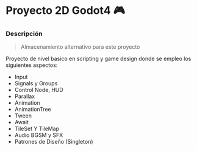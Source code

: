 # Proyecto 2D Godot4 🎮
### Descripción
> Almacenamiento alternativo para este proyecto


Proyecto de nivel basico en scripting y game design donde se empleo los siguientes aspectos:

- Input
- Signals y Groups
- Control Node, HUD 
- Parallax
- Animation
- AnimationTree
- Tween
- Await
- TileSet Y TileMap
- Audio BGSM y SFX
- Patrones de Diseño (Singleton)